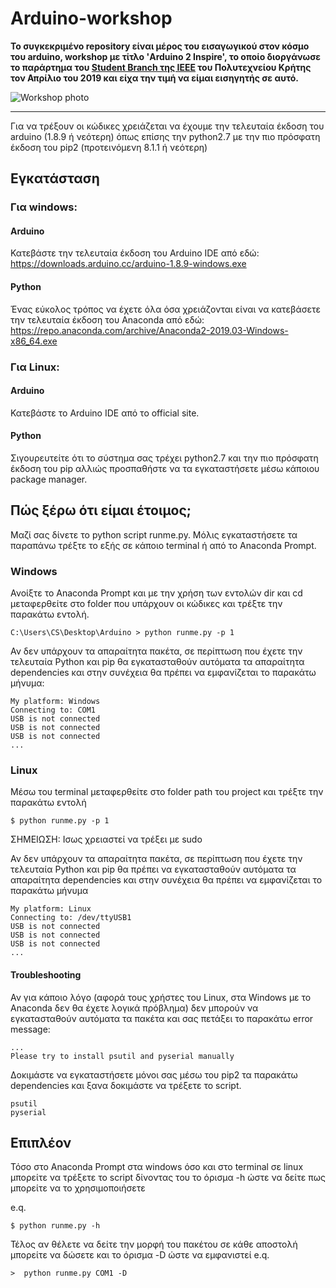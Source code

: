 # Arduino-workshop

<b>Το συγκεκριμένο repository είναι μέρος του εισαγωγικού στον κόσμο του arduino, workshop με τίτλο 'Arduino 2 Inspire', το οποίο διοργάνωσε το παράρτημα του [Student Branch της IEEE](https://ieeesb.tuc.gr/) του Πολυτεχνείου Κρήτης τον Απρίλιο του 2019 και είχα την τιμή να είμαι εισηγητής σε αυτό.</b>

![Workshop photo](./workshop-photo.jpg)

<hr>

Για να τρέξουν οι κώδικες χρειάζεται να έχουμε την 
τελευταία έκδοση του arduino (1.8.9 ή νεότερη) όπως 
επίσης την python2.7 με την πιο πρόσφατη έκδοση 
του pip2 (προτεινόμενη 8.1.1 ή νεότερη) 

## Εγκατάσταση

### Για windows:

#### Arduino
Κατεβάστε την τελευταία έκδοση του Arduino IDE από εδώ:
https://downloads.arduino.cc/arduino-1.8.9-windows.exe

#### Python
Ένας εύκολος τρόπος να έχετε όλα όσα χρειάζονται είναι να 
κατεβάσετε την τελευταία έκδοση του Anaconda από εδώ:
https://repo.anaconda.com/archive/Anaconda2-2019.03-Windows-x86_64.exe


### Για Linux:

#### Arduino 
Κατεβάστε το Arduino IDE από το official site.

#### Python
Σιγουρευτείτε ότι το σύστημα σας τρέχει python2.7 και την πιο πρόσφατη
έκδοση του pip αλλιώς προσπαθήστε να τα εγκαταστήσετε μέσω κάποιου 
package manager.

## Πώς ξέρω ότι είμαι έτοιμος;
Μαζί σας δίνετε το python script runme.py. Μόλις εγκαταστήσετε τα παραπάνω τρέξτε το εξής σε κάποιο terminal ή από το Anaconda Prompt.

### Windows
Ανοίξτε το Anaconda Prompt και με την χρήση των εντολών dir και cd μεταφερθείτε
στο folder που υπάρχουν οι κώδικες και τρέξτε την παρακάτω εντολή.

```
C:\Users\CS\Desktop\Arduino > python runme.py -p 1 
```
Αν δεν υπάρχουν τα απαραίτητα πακέτα, σε περίπτωση που έχετε την τελευταία Python και pip θα εγκατασταθούν αυτόματα τα απαραίτητα dependencies και στην συνέχεια θα πρέπει να εμφανίζεται το παρακάτω μήνυμα: 

```
My platform: Windows
Connecting to: COM1
USB is not connected
USB is not connected
USB is not connected
...
```

### Linux
Μέσω του terminal μεταφερθείτε στο folder path του project και τρέξτε την παρακάτω εντολή

```
$ python runme.py -p 1
```

ΣΗΜΕΙΩΣΗ: Ισως χρειαστεί να τρέξει με sudo

Αν δεν υπάρχουν τα απαραίτητα πακέτα, σε περίπτωση που έχετε την τελευταία Python και pip θα πρέπει να εγκατασταθούν αυτόματα τα απαραίτητα dependencies και στην συνέχεια θα πρέπει να εμφανίζεται το παρακάτω μήνυμα 

```
My platform: Linux
Connecting to: /dev/ttyUSB1
USB is not connected
USB is not connected
USB is not connected
...
```

#### Troubleshooting
Αν για κάποιο λόγο (αφορά τους χρήστες του Linux, στα Windows με το Anaconda δεν θα έχετε λογικά πρόβλημα) δεν μπορούν να εγκατασταθούν αυτόματα τα πακέτα και σας πετάξει το παρακάτω error message:
```
...
Please try to install psutil and pyserial manually
```

Δοκιμάστε να εγκαταστήσετε μόνοι σας μέσω του pip2 τα παρακάτω dependencies και ξανα δοκιμάστε να τρέξετε το script.

```
psutil
pyserial
```

## Επιπλέον
Τόσο στο Anaconda Prompt στα windows όσο και στο terminal σε linux μπορείτε να τρέξετε το script δίνοντας του το όρισμα -h ώστε να δείτε πως μπορείτε να το χρησιμοποιήσετε

e.q.
```
$ python runme.py -h
```

Τέλος αν θέλετε να δείτε την μορφή του πακέτου σε κάθε αποστολή μπορείτε να δώσετε και το όρισμα -D ώστε να εμφανιστεί
e.q.
```
>  python runme.py COM1 -D
```
